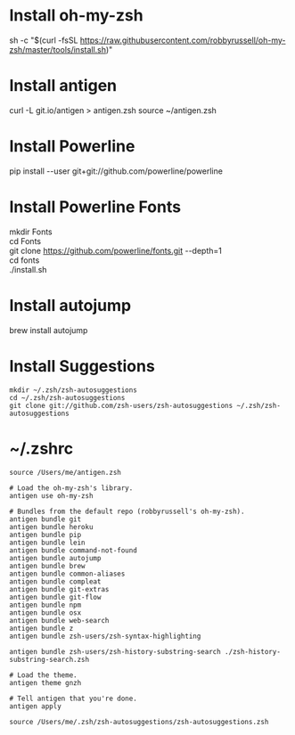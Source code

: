 # Install oh-my-zsh
sh -c "$(curl -fsSL https://raw.githubusercontent.com/robbyrussell/oh-my-zsh/master/tools/install.sh)"

# Install antigen
curl -L git.io/antigen > antigen.zsh
source ~/antigen.zsh

# Install Powerline
pip install --user git+git://github.com/powerline/powerline

# Install Powerline Fonts
mkdir Fonts \
cd Fonts \
git clone https://github.com/powerline/fonts.git --depth=1 \
cd fonts \
./install.sh

# Install autojump
brew install autojump

# Install Suggestions
```
mkdir ~/.zsh/zsh-autosuggestions
cd ~/.zsh/zsh-autosuggestions
git clone git://github.com/zsh-users/zsh-autosuggestions ~/.zsh/zsh-autosuggestions
```
# ~/.zshrc
```
source /Users/me/antigen.zsh

# Load the oh-my-zsh's library.
antigen use oh-my-zsh

# Bundles from the default repo (robbyrussell's oh-my-zsh).
antigen bundle git
antigen bundle heroku
antigen bundle pip
antigen bundle lein
antigen bundle command-not-found
antigen bundle autojump
antigen bundle brew
antigen bundle common-aliases
antigen bundle compleat
antigen bundle git-extras
antigen bundle git-flow
antigen bundle npm
antigen bundle osx
antigen bundle web-search
antigen bundle z
antigen bundle zsh-users/zsh-syntax-highlighting

antigen bundle zsh-users/zsh-history-substring-search ./zsh-history-substring-search.zsh

# Load the theme.
antigen theme gnzh

# Tell antigen that you're done.
antigen apply

source /Users/me/.zsh/zsh-autosuggestions/zsh-autosuggestions.zsh

```
